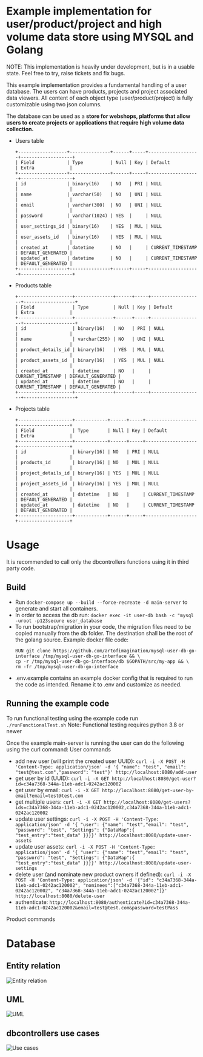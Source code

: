 # Example implementation for user/product/project and high volume data store using MYSQL and Golang

NOTE: This implementation is heavily under development, but is in a usable state. Feel free to try, raise tickets and fix bugs.

This example implementation provides a fundamental handling of a user database. The users can have products, projects and project associated data viewers.
All content of each object type (user/product/project) is fully customizable using two json columns.

The database can be used as a **store for webshops, platforms that allow users to create projects or applications that require high volume data collection.**

- Users table
  ```
  +------------------+---------------+------+-----+-------------------+-------------------+
  | Field            | Type          | Null | Key | Default           | Extra             |
  +------------------+---------------+------+-----+-------------------+-------------------+
  | id               | binary(16)    | NO   | PRI | NULL              |                   |
  | name             | varchar(50)   | NO   | UNI | NULL              |                   |
  | email            | varchar(300)  | NO   | UNI | NULL              |                   |
  | password         | varchar(1024) | YES  |     | NULL              |                   |
  | user_settings_id | binary(16)    | YES  | MUL | NULL              |                   |
  | user_assets_id   | binary(16)    | YES  | MUL | NULL              |                   |
  | created_at       | datetime      | NO   |     | CURRENT_TIMESTAMP | DEFAULT_GENERATED |
  | updated_at       | datetime      | NO   |     | CURRENT_TIMESTAMP | DEFAULT_GENERATED |
  +------------------+---------------+------+-----+-------------------+-------------------+
- Products table
  ```
  +--------------------+--------------+------+-----+-------------------+-------------------+
  | Field              | Type         | Null | Key | Default           | Extra             |
  +--------------------+--------------+------+-----+-------------------+-------------------+
  | id                 | binary(16)   | NO   | PRI | NULL              |                   |
  | name               | varchar(255) | NO   | UNI | NULL              |                   |
  | product_details_id | binary(16)   | YES  | MUL | NULL              |                   |
  | product_assets_id  | binary(16)   | YES  | MUL | NULL              |                   |
  | created_at         | datetime     | NO   |     | CURRENT_TIMESTAMP | DEFAULT_GENERATED |
  | updated_at         | datetime     | NO   |     | CURRENT_TIMESTAMP | DEFAULT_GENERATED |
  +--------------------+--------------+------+-----+-------------------+-------------------+
- Projects table
  ```
  +--------------------+------------+------+-----+-------------------+-------------------+
  | Field              | Type       | Null | Key | Default           | Extra             |
  +--------------------+------------+------+-----+-------------------+-------------------+
  | id                 | binary(16) | NO   | PRI | NULL              |                   |
  | products_id        | binary(16) | NO   | MUL | NULL              |                   |
  | project_details_id | binary(16) | YES  | MUL | NULL              |                   |
  | project_assets_id  | binary(16) | YES  | MUL | NULL              |                   |
  | created_at         | datetime   | NO   |     | CURRENT_TIMESTAMP | DEFAULT_GENERATED |
  | updated_at         | datetime   | NO   |     | CURRENT_TIMESTAMP | DEFAULT_GENERATED |
  +--------------------+------------+------+-----+-------------------+-------------------+
  
# Usage
It is recommended to call only the dbcontrollers functions using it in third party code.

## Build
- Run ```docker-compose up --build --force-recreate -d main-server``` to generate and start all containers.
- In order to access the db run: ```docker exec -it user-db bash -c "mysql -uroot -p123secure user_database```
- To run bootstrap/migration in your code, the migration files need to be copied manually from the db folder. The destination shall be the root of the golang source.
  Example docker file code:
  ```
  RUN git clone https://github.com/artofimagination/mysql-user-db-go-interface /tmp/mysql-user-db-go-interface && \
  cp -r /tmp/mysql-user-db-go-interface/db $GOPATH/src/my-app && \
  rm -fr /tmp/mysql-user-db-go-interface
- .env.example contains an example docker config that is required to run the code as intended. Rename it to .env and customize as needed.

## Running the example code
To run functional testing using the example code run ```./runFunctionalTest.sh```
Note: Functional testing requires python 3.8 or newer

Once the example main-server is running the user can do the following using the curl command:
User commands
- add new user (will print the created user UUID): ```curl -i -X POST -H 'Content-Type: application/json' -d '{ "name": "test", "email": "test@test.com","password": "test"}' http://localhost:8080/add-user```
- get user by id (UUID): ```curl -i -X GET http://localhost:8080/get-user?id=c34a7368-344a-11eb-adc1-0242ac120002```
- get user by email: ```curl -i -X GET http://localhost:8080/get-user-by-email?email=test@test.com```
- get multiple users: ```curl -i -X GET http://localhost:8080/get-users?ids=c34a7368-344a-11eb-adc1-0242ac120002,c34a7368-344a-11eb-adc1-0242ac120002```
- update user settings: ```curl -i -X POST -H 'Content-Type: application/json' -d '{ "user": {"name": "test","email": "test", "password": "test", "Settings": {"DataMap":{ "test_entry":"test_data" }}}}' http://localhost:8080/update-user-assets```
- update user assets: ```curl -i -X POST -H 'Content-Type: application/json' -d '{ "user": {"name": "test","email": "test", "password": "test", "Settings": {"DataMap":{ "test_entry":"test_data" }}}}' http://localhost:8080/update-user-settings```
- delete user (and nominate new product owners if defined): ```curl -i -X POST -H 'Content-Type: application/json' -d '{"id": "c34a7368-344a-11eb-adc1-0242ac120002", "nominees":["c34a7368-344a-11eb-adc1-0242ac120002", "c34a7368-344a-11eb-adc1-0242ac120002"]}' http://localhost:8080/delete-user```
- authenticate: ```http://localhost:8080/authenticate?id=c34a7368-344a-11eb-adc1-0242ac120002&email=test@test.com&password=testPass```

Product commands

# Database
## Entity relation
![Entity relation](docs/DBRelations.jpg)
## UML
![UML](docs/UML.jpg)
## dbcontrollers use cases
![Use cases](docs/UseCases.jpg)


